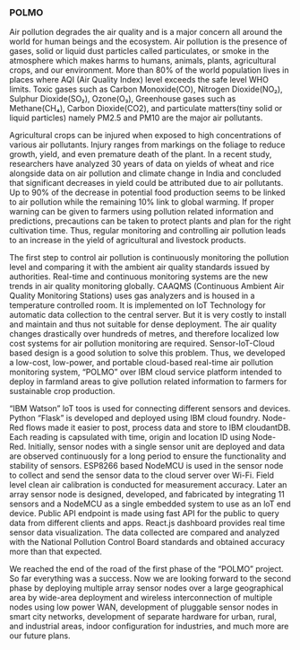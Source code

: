 ### POLMO

Air pollution degrades the air quality and is a major concern all around the world for human beings and the ecosystem. Air pollution is the presence of gases, solid or liquid dust
particles called particulates, or smoke in the atmosphere which makes harms to humans, animals, plants, agricultural crops, and our environment. More than 80% of the world population lives in places where AQI (Air Quality Index) level exceeds the safe level WHO limits.
Toxic gases such as Carbon Monoxide(CO), Nitrogen Dioxide(NO₂), Sulphur Dioxide(SO₂), Ozone(O₃), Greenhouse gases such as Methane(CH₄), Carbon Dioxide(CO2), and particulate matters(tiny solid or liquid particles) namely PM2.5 and PM10 are the major air pollutants.

Agricultural crops can be injured when exposed to high concentrations of various air pollutants. Injury ranges from markings on the foliage to reduce growth, yield, and even premature death of the plant. In a recent study, researchers have analyzed 30 years of data on yields of wheat and rice alongside data on air pollution and climate change in India and concluded that significant decreases in yield could be attributed due to air pollutants. Up to 90% of the decrease in potential food production seems to be linked to air pollution while the remaining 10% link to global warming. If proper warning can be given to farmers using pollution related information and predictions, precautions can be taken to protect plants and plan for the right cultivation time. Thus, regular monitoring and controlling air pollution leads to an increase in the yield of agricultural and livestock products.

The first step to control air pollution is continuously monitoring the pollution level and comparing it with the ambient air quality standards issued by authorities. Real-time and continuous monitoring systems are the new trends in air quality monitoring globally. CAAQMS (Continuous Ambient Air Quality Monitoring Stations) uses gas analyzers and is housed in a temperature controlled room. It is implemented on loT Technology for automatic data collection to the central server. But it is very costly to install and maintain and thus not suitable for dense deployment. The air quality changes drastically over hundreds of metres, and therefore localized low cost systems for air pollution monitoring are required. Sensor-loT-Cloud based design is a good solution to solve this problem.
Thus, we developed a low-cost, low-power, and portable cloud-based real-time air pollution monitoring system, “POLMO” over IBM cloud service platform intended to deploy in farmland areas to give pollution related information to farmers for sustainable crop production.

“IBM Watson” loT toos is used for connecting different sensors and devices. Python “Flask” is developed and deployed using IBM cloud foundry. Node-Red flows made it easier to post, process data and store to IBM cloudantDB. Each reading is capsulated with time, origin and location ID using Node-Red. Initially, sensor nodes with a single sensor unit are deployed and data are observed continuously for a long period to ensure the functionality and stability of sensors. ESP8266 based NodeMCU is used in the sensor node to collect and send the sensor data to the cloud server over Wi-Fi. Field level clean air calibration is conducted for
measurement accuracy. Later an array sensor node is designed, developed, and fabricated by integrating 11 sensors and a NodeMCU as a single embedded system to use as an loT end device. Public API endpoint is made using fast API for the public to query data from different clients and apps. React.js dashboard provides real time sensor data visualization. The data collected are compared and analyzed with the National Pollution Control Board standards and obtained accuracy more than that expected.

We reached the end of the road of the first phase of the “POLMO” project. So far everything was a success. Now we are looking forward to the second phase by deploying multiple array sensor nodes over a large geographical area by wide-area deployment and wireless interconnection of multiple nodes using low power WAN, development of pluggable sensor nodes in smart city networks, development of separate hardware for urban, rural, and industrial areas, indoor configuration for industries, and much more are our future plans.
